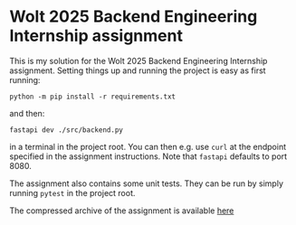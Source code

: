 # Wolt 2025 Backend Engineering Internship assignment

This is my solution for the Wolt 2025 Backend Engineering Internship assignment. Setting things up and running the project is easy as first running:

```
python -m pip install -r requirements.txt
```
and then:
```
fastapi dev ./src/backend.py
```

in a terminal in the project root. You can then e.g. use ```curl``` at the endpoint specified in the assignment instructions. Note that ```fastapi``` defaults to port 8080.

The assignment also contains some unit tests. They can be run by simply running ```pytest``` in the project root.

The compressed archive of the assignment is available [here](https://github.com/AleksiKaa/backend-internship-2025/blob/main/backend-internship-2025.zip)
